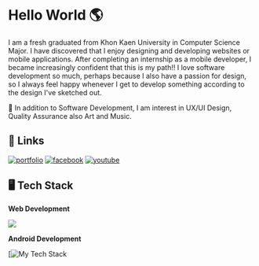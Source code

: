 
# Hello World 🌎 

I am a fresh graduated from Khon Kaen University in Computer Science Major. I have discovered that I enjoy designing and developing websites or mobile applications. After completing an internship as a mobile developer, I became increasingly confident that this is my path!! I love software development so much, perhaps because I also have a passion for design, so I always feel happy whenever I get to develop something according to the design I've sketched out.

🎈 In addition to Software Development, I am interest in UX/UI Design, Quality Assurance also Art and Music.



## 🔗 Links
[![portfolio](https://img.shields.io/badge/portfolio_2023-000?style=for-the-badge&logo=ko-fi&logoColor=white)](https://terraexrth.github.io/)
[![facebook](https://img.shields.io/badge/facebook-1877F2?style=for-the-badge&logo=facebook&logoColor=white)](https://www.facebook.com/jrchjirapat/)
[![youtube](https://img.shields.io/badge/youtube-FF0000?style=for-the-badge&logo=youtube&logoColor=white)](https://www.youtube.com/channel/UCw1UQFNbBOVZu089MIuGgLg)

## 🖥 Tech Stack
**Web Development**

![  ](https://github-readme-tech-stack.vercel.app/api/cards?title=++&align=center&showBorder=false&lineCount=2&hideBg=true&hideTitle=true&line1=react%2Creact%2C1eaeec%3Bmui%2CMaterial+UI%2C0b3cf2%3Bbootstrap%2Cbootstrap%2C9c0cf7%3Bhtml5%2Chtml%2Ced7070%3B&line2=node.js%2CNode.js%2C15ff1a%3Bexpress%2Cexpress%2Cffffff%3Bmongodb%2CMongodb%2C00ff0f%3BFirebase%2Cfirebase%2Cff4200%3B)

**Android Development**

[![My Tech Stack](https://github-readme-tech-stack.vercel.app/api/cards?showBorder=false&lineCount=1&hideBg=true&hideTitle=true&line1=kotlin%2Ckotlin%2C0890ff%3BAndroid%2CAndroid+Studio%2C007503%3Breact%2CReact+Native%2C0053ff%3BExpo%2Cexpo%2Cffffff%3B)
